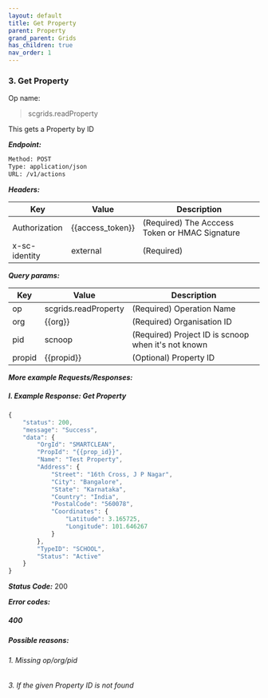 ```yaml
---
layout: default
title: Get Property
parent: Property
grand_parent: Grids
has_children: true
nav_order: 1
---
```



### 3. Get Property


Op name:

> scgrids.readProperty 

This gets a Property by ID


***Endpoint:***

```bash
Method: POST
Type: application/json
URL: /v1/actions
```


***Headers:***

| Key | Value | Description |
| --- | ------|-------------|
| Authorization | {{access_token}} | (Required) The Acccess Token or HMAC Signature |
| x-sc-identity | external | (Required) |



***Query params:***

| Key | Value | Description |
| --- | ------|-------------|
| op | scgrids.readProperty | (Required) Operation Name |
| org | {{org}} | (Required) Organisation ID |
| pid | scnoop | (Required) Project ID is scnoop when it's not known |
| propid | {{propid}} | (Optional) Property ID |



***More example Requests/Responses:***

##### I. Example Response: Get Property
```js
{
    "status": 200,
    "message": "Success",
    "data": {
        "OrgId": "SMARTCLEAN",
        "PropId": "{{prop_id}}",
        "Name": "Test Property",
        "Address": {
            "Street": "16th Cross, J P Nagar",
            "City": "Bangalore",
            "State": "Karnataka",
            "Country": "India",
            "PostalCode": "560078",
            "Coordinates": {
                "Latitude": 3.165725,
                "Longitude": 101.646267
            }
        },
        "TypeID": "SCHOOL",
        "Status": "Active"
    }
}
```


***Status Code:*** 200


***Error codes:***

##### 400

##### Possible reasons:

###### 1. Missing op/org/pid

###### 3. If the given Property ID is not found

<br>


